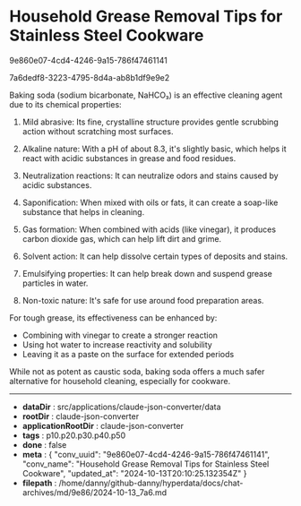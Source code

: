 # Household Grease Removal Tips for Stainless Steel Cookware

9e860e07-4cd4-4246-9a15-786f47461141

7a6dedf8-3223-4795-8d4a-ab8b1df9e9e2

 Baking soda (sodium bicarbonate, NaHCO₃) is an effective cleaning agent due to its chemical properties:

1. Mild abrasive: Its fine, crystalline structure provides gentle scrubbing action without scratching most surfaces.

2. Alkaline nature: With a pH of about 8.3, it's slightly basic, which helps it react with acidic substances in grease and food residues.

3. Neutralization reactions: It can neutralize odors and stains caused by acidic substances.

4. Saponification: When mixed with oils or fats, it can create a soap-like substance that helps in cleaning.

5. Gas formation: When combined with acids (like vinegar), it produces carbon dioxide gas, which can help lift dirt and grime.

6. Solvent action: It can help dissolve certain types of deposits and stains.

7. Emulsifying properties: It can help break down and suspend grease particles in water.

8. Non-toxic nature: It's safe for use around food preparation areas.

For tough grease, its effectiveness can be enhanced by:

- Combining with vinegar to create a stronger reaction
- Using hot water to increase reactivity and solubility
- Leaving it as a paste on the surface for extended periods

While not as potent as caustic soda, baking soda offers a much safer alternative for household cleaning, especially for cookware.

---

* **dataDir** : src/applications/claude-json-converter/data
* **rootDir** : claude-json-converter
* **applicationRootDir** : claude-json-converter
* **tags** : p10.p20.p30.p40.p50
* **done** : false
* **meta** : {
  "conv_uuid": "9e860e07-4cd4-4246-9a15-786f47461141",
  "conv_name": "Household Grease Removal Tips for Stainless Steel Cookware",
  "updated_at": "2024-10-13T20:10:25.132354Z"
}
* **filepath** : /home/danny/github-danny/hyperdata/docs/chat-archives/md/9e86/2024-10-13_7a6.md